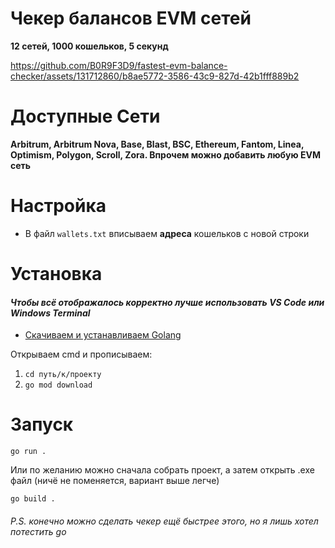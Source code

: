 # Чекер балансов EVM сетей
**12 сетей, 1000 кошельков, 5 секунд**

https://github.com/B0R9F3D9/fastest-evm-balance-checker/assets/131712860/b8ae5772-3586-43c9-827d-42b1fff889b2

# Доступные Сети
**Arbitrum, Arbitrum Nova, Base, Blast, BSC, Ethereum, Fantom, Linea, Optimism, Polygon, Scroll, Zora. Впрочем можно добавить любую EVM сеть**

# Настройка
* В файл `wallets.txt` вписываем **адреса** кошельков с новой строки
  
# Установка
#### *Чтобы всё отображалось корректно лучше использовать VS Code или Windows Terminal*
* [Скачиваем и устанавливаем Golang](https://go.dev/dl/)

Открываем cmd и прописываем:
1. `cd путь/к/проекту` 
2. `go mod download` 

# Запуск
```
go run .
```
Или по желанию можно сначала собрать проект, а затем открыть .exe файл (ничё не поменяется, вариант выше легче)
```
go build .
```

###### P.S. конечно можно сделать чекер ещё быстрее этого, но я лишь хотел потестить go

